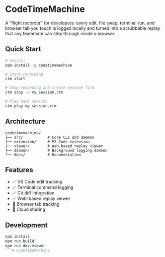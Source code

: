 # CodeTimeMachine

A "flight recorder" for developers: every edit, file swap, terminal run, and browser tab you touch is logged locally and turned into a scrubbable replay that any teammate can step through inside a browser.

## Quick Start

```bash
# Install
npm install -g codetimemachine

# Start recording
ctm start

# Stop recording and create session file
ctm stop -o my_session.ctm

# Play back session
ctm play my_session.ctm
```

## Architecture

```
codetimemachine/
├── src/           # Core CLI and daemon
├── extension/     # VS Code extension
├── viewer/        # Web-based replay viewer
├── daemon/        # Background logging daemon
└── docs/          # Documentation
```

## Features

- ✅ VS Code edit tracking
- ✅ Terminal command logging
- ✅ Git diff integration
- ✅ Web-based replay viewer
- 🚧 Browser tab tracking
- 🚧 Cloud sharing

## Development

```bash
npm install
npm run build
npm run dev:viewer
```#   C o d e T i m e M a c h i n e  
 
